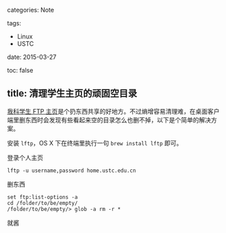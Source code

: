 categories: Note

tags:

- Linux
- USTC

date: 2015-03-27

toc: false

title: 清理学生主页的顽固空目录
---

[我科学生 FTP 主页](http://home.ustc.edu.cn/)是个扔东西共享的好地方。不过熵增容易清理难，在桌面客户端里删东西时会发现有些看起来空的目录怎么也删不掉，以下是个简单的解决方案。

<!--more-->

安装 `lftp`，OS X 下在终端里执行一句 `brew install lftp` 即可。

登录个人主页

``` text
lftp -u username,password home.ustc.edu.cn
```

删东西

``` text
set ftp:list-options -a
cd /folder/to/be/empty/
/folder/to/be/empty/> glob -a rm -r *
```

就酱
